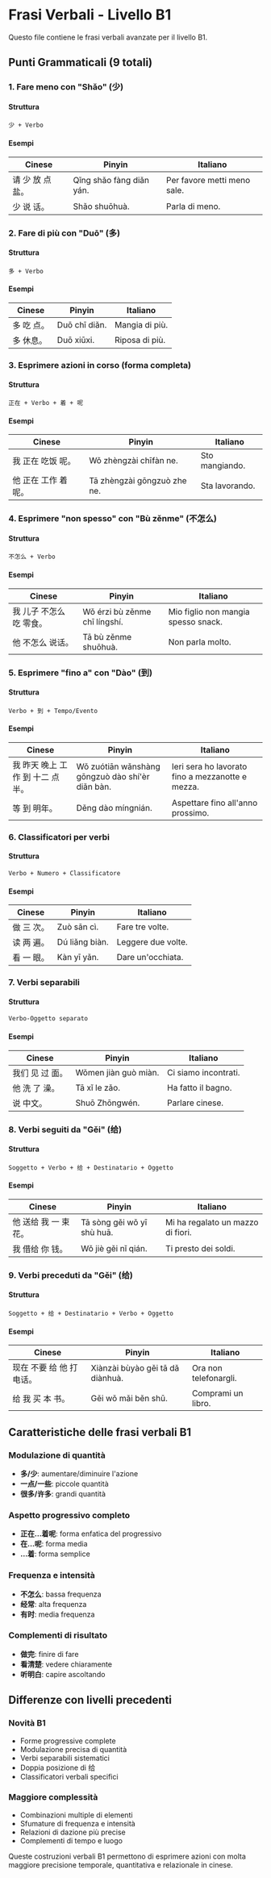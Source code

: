 # Frasi Verbali - Livello B1

Questo file contiene le frasi verbali avanzate per il livello B1.

## Punti Grammaticali (9 totali)

### 1. Fare meno con "Shǎo" (少)

#### Struttura

```
少 + Verbo
```

#### Esempi

| Cinese | Pinyin | Italiano |
|--------|--------|----------|
| 请 少 放 点 盐。 | Qǐng shǎo fàng diǎn yán. | Per favore metti meno sale. |
| 少 说 话。 | Shǎo shuōhuà. | Parla di meno. |

### 2. Fare di più con "Duō" (多)

#### Struttura

```
多 + Verbo
```

#### Esempi

| Cinese | Pinyin | Italiano |
|--------|--------|----------|
| 多 吃 点。 | Duō chī diǎn. | Mangia di più. |
| 多 休息。 | Duō xiūxi. | Riposa di più. |

### 3. Esprimere azioni in corso (forma completa)

#### Struttura

```
正在 + Verbo + 着 + 呢
```

#### Esempi

| Cinese | Pinyin | Italiano |
|--------|--------|----------|
| 我 正在 吃饭 呢。 | Wǒ zhèngzài chīfàn ne. | Sto mangiando. |
| 他 正在 工作 着 呢。 | Tā zhèngzài gōngzuò zhe ne. | Sta lavorando. |

### 4. Esprimere "non spesso" con "Bù zěnme" (不怎么)

#### Struttura

```
不怎么 + Verbo
```

#### Esempi

| Cinese | Pinyin | Italiano |
|--------|--------|----------|
| 我 儿子 不怎么 吃 零食。 | Wǒ érzi bù zěnme chī língshí. | Mio figlio non mangia spesso snack. |
| 他 不怎么 说话。 | Tā bù zěnme shuōhuà. | Non parla molto. |

### 5. Esprimere "fino a" con "Dào" (到)

#### Struttura

```
Verbo + 到 + Tempo/Evento
```

#### Esempi

| Cinese | Pinyin | Italiano |
|--------|--------|----------|
| 我 昨天 晚上 工作 到 十二 点 半。 | Wǒ zuótiān wǎnshàng gōngzuò dào shí'èr diǎn bàn. | Ieri sera ho lavorato fino a mezzanotte e mezza. |
| 等 到 明年。 | Děng dào míngnián. | Aspettare fino all'anno prossimo. |

### 6. Classificatori per verbi

#### Struttura

```
Verbo + Numero + Classificatore
```

#### Esempi

| Cinese | Pinyin | Italiano |
|--------|--------|----------|
| 做 三 次。 | Zuò sān cì. | Fare tre volte. |
| 读 两 遍。 | Dú liǎng biàn. | Leggere due volte. |
| 看 一 眼。 | Kàn yī yǎn. | Dare un'occhiata. |

### 7. Verbi separabili

#### Struttura

```
Verbo-Oggetto separato
```

#### Esempi

| Cinese | Pinyin | Italiano |
|--------|--------|----------|
| 我们 见 过 面。 | Wǒmen jiàn guò miàn. | Ci siamo incontrati. |
| 他 洗 了 澡。 | Tā xǐ le zǎo. | Ha fatto il bagno. |
| 说 中文。 | Shuō Zhōngwén. | Parlare cinese. |

### 8. Verbi seguiti da "Gěi" (给)

#### Struttura

```
Soggetto + Verbo + 给 + Destinatario + Oggetto
```

#### Esempi

| Cinese | Pinyin | Italiano |
|--------|--------|----------|
| 他 送给 我 一 束 花。 | Tā sòng gěi wǒ yī shù huā. | Mi ha regalato un mazzo di fiori. |
| 我 借给 你 钱。 | Wǒ jiè gěi nǐ qián. | Ti presto dei soldi. |

### 9. Verbi preceduti da "Gěi" (给)

#### Struttura

```
Soggetto + 给 + Destinatario + Verbo + Oggetto
```

#### Esempi

| Cinese | Pinyin | Italiano |
|--------|--------|----------|
| 现在 不要 给 他 打 电话。 | Xiànzài bùyào gěi tā dǎ diànhuà. | Ora non telefonargli. |
| 给 我 买 本 书。 | Gěi wǒ mǎi běn shū. | Comprami un libro. |

## Caratteristiche delle frasi verbali B1

### Modulazione di quantità

- **多/少**: aumentare/diminuire l'azione
- **一点/一些**: piccole quantità
- **很多/许多**: grandi quantità

### Aspetto progressivo completo

- **正在...着呢**: forma enfatica del progressivo
- **在...呢**: forma media
- **...着**: forma semplice

### Frequenza e intensità

- **不怎么**: bassa frequenza
- **经常**: alta frequenza
- **有时**: media frequenza

### Complementi di risultato

- **做完**: finire di fare
- **看清楚**: vedere chiaramente
- **听明白**: capire ascoltando

## Differenze con livelli precedenti

### Novità B1

- Forme progressive complete
- Modulazione precisa di quantità
- Verbi separabili sistematici
- Doppia posizione di 给
- Classificatori verbali specifici

### Maggiore complessità

- Combinazioni multiple di elementi
- Sfumature di frequenza e intensità
- Relazioni di dazione più precise
- Complementi di tempo e luogo

Queste costruzioni verbali B1 permettono di esprimere azioni con molta maggiore precisione temporale, quantitativa e relazionale in cinese.
